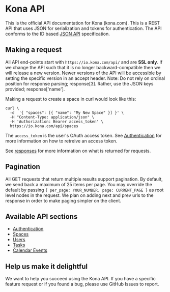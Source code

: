 Kona API
========

This is the official API documentation for Kona (kona.com). This is a REST API that uses JSON for serialization and
tokens for authentication. The API conforms to the ID based [JSON API](http://jsonapi.org/) specification.


Making a request
----------------------

All API end-points start with `https://io.kona.com/api/` and are **SSL only**.  If we change the API such that it is no longer
backward-compatible then we will release a new version.  Newer versions of the API will be accessible by setting the
specific version in an accept header. Note: Do not rely on ordinal position for response parsing; response[3].
Rather, use the JSON keys provided; response['name'].

Making a request to create a space in curl would look like this:

```shell
curl \
  -d  '{ "spaces": [{ "name": "My New Space" }] }' \
  -H "Content-Type: application/json" \
  -H 'Authorization: Bearer access_token' \
  https://io.kona.com/api/spaces
```

The `access_token` is the user's OAuth access token.
See [Authentication](https://github.com/KonaTeam/kona-api/blob/production/sections/authentication.md) for more information on how to retreive an access token.

See [responses](https://github.com/KonaTeam/kona-api/blob/production/sections/responses.md) for more information on what is
returned for requests.

Pagination
----------------------

All GET requests that return multiple results support pagination.  By default, we send back a maximum of 25 items per page.
You may override the default by passing `{ per_page: YOUR_NUMBER, page: CURRENT_PAGE }` as root level nodes in the request.
We plan on adding next and prev urls to the response in order to make paging simpler on the client.

Available API sections
----------------------

* [Authentication](https://github.com/KonaTeam/kona-api/blob/production/sections/authentication.md)
* [Spaces](https://github.com/KonaTeam/kona-api/blob/production/sections/spaces.md)
* [Users](https://github.com/KonaTeam/kona-api/blob/production/sections/users.md)
* [Tasks](https://github.com/KonaTeam/kona-api/blob/production/sections/tasks.md)
* [Calendar Events](https://github.com/KonaTeam/kona-api/blob/production/sections/calendar_events.md)

Help us make it delightful
----------------------

We want to help you succeed using the Kona API. If you have a specific feature request or if you found a bug, please
use GitHub Issues to report.
